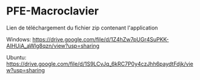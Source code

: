 # PFE-Macroclavier

Lien de téléchargement du fichier zip contenant l'application

Windows: https://drive.google.com/file/d/1Z4hZw7pUGr4SuPKK-AIHUiA_aWlg8qzn/view?usp=sharing

Ubuntu: https://drive.google.com/file/d/1S9LCvJq_6kRC7P0y4czJhh6paydtFdjk/view?usp=sharing

